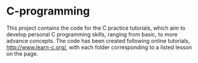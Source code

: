 # C-programming
This project contains the code for the C practice tutorials, which aim to develop personal C programming skills, ranging from  basic, to more advance concepts. The code has been created following online tutorials, http://www.learn-c.org/, with each folder corresponding to a listed lesson on the page.  
